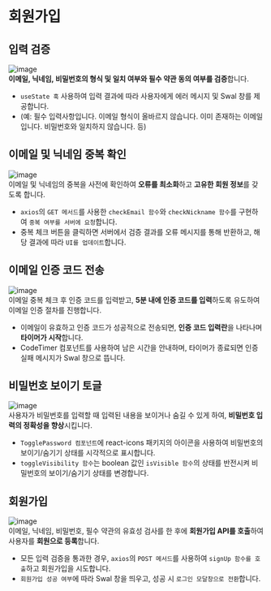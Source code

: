 # 회원가입

## 입력 검증
![image](https://github.com/user-attachments/assets/f8cc5667-0b30-4a59-ab79-743c72783479)<br>
**이메일, 닉네임, 비밀번호의 형식 및 일치 여부와 필수 약관 동의 여부를 검증**합니다.<br>
- `useState 훅` 사용하여 입력 결과에 따라 사용자에게 에러 메시지 및 Swal 창를 제공합니다.
- (예: 필수 입력사항입니다. 이메일 형식이 올바르지 않습니다. 이미 존재하는 이메일입니다. 비밀번호와 일치하지 않습니다. 등)

## 이메일 및 닉네임 중복 확인
![image](https://github.com/user-attachments/assets/d87733b7-7a92-4ee6-8711-0e3bd2dc44a7)<br>
이메일 및 닉네임의 중복을 사전에 확인하여 **오류를 최소화**하고 **고유한 회원 정보**를 갖도록 합니다.
- `axios`의 `GET 메서드`를 사용한 `checkEmail 함수`와 `checkNickname 함수`를 구현하여 `중복 여부를 서버에 요청`합니다.
- 중복 체크 버튼을 클릭하면 서버에서 검증 결과를 오류 메시지를 통해 반환하고, 해당 결과에 따라 `UI를 업데이트`합니다.

## 이메일 인증 코드 전송
![image](https://github.com/user-attachments/assets/aad080dd-1489-42b9-9287-b8c40f96eac0)<br>
이메일 중복 체크 후 인증 코드를 입력받고, **5분 내에 인증 코드를 입력**하도록 유도하여 이메일 인증 절차를 진행합니다.
- 이메일이 유효하고 인증 코드가 성공적으로 전송되면, **인증 코드 입력란**을 나타나며 **타이머가 시작**합니다.
- CodeTimer 컴포넌트를 사용하여 남은 시간을 안내하며, 타이머가 종료되면 인증 실패 메시지가 Swal 창으로 뜹니다.

## 비밀번호 보이기 토글
![image](https://github.com/user-attachments/assets/6379964d-ed38-431e-84c4-214b0946f0f7)<br>
사용자가 비밀번호를 입력할 때 입력된 내용을 보이거나 숨길 수 있게 하여, **비밀번호 입력의 정확성을 향상**시킵니다.
- `TogglePassword 컴포넌트`에 react-icons 패키지의 아이콘을 사용하여 비밀번호의 보이기/숨기기 상태를 시각적으로 표시합니다.
- `toggleVisibility 함수`는  boolean 값인 `isVisible 함수`의 상태를 반전시켜 비밀번호의 보이기/숨기기 상태를 변경합니다.
 
## 회원가입
![image](https://github.com/user-attachments/assets/dc69c828-8af2-4269-9e22-a40b2ae8ecc0)<br>
이메일, 닉네임, 비밀번호, 필수 약관의 유효성 검사를 한 후에 **회원가입 API를 호출**하여 사용자를 **회원으로 등록**합니다.
- 모든 입력 검증을 통과한 경우, `axios`의 `POST 메서드`를 사용하여 `signUp 함수를 호출`하고 회원가입을 시도합니다.
- `회원가입 성공 여부`에 따라 Swal 창을 띄우고, 성공 시 `로그인 모달창으로 전환`합니다.
